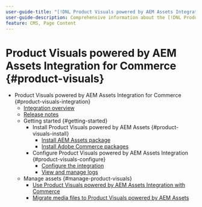 ```yaml
---
user-guide-title: "[!DNL Product Visuals powered by AEM Assets Integration] for Commerce Guide"
user-guide-description: Comprehensive information about the [!DNL Product Visuals powered by AEM Assets Integration] for Adobe Commerce and Magento Open Source administrators and eCommerce marketers.
feature: CMS, Page Content
---
```


# Product Visuals powered by AEM Assets Integration for Commerce {#product-visuals}

- Product Visuals powered by AEM Assets Integration for Commerce {#product-visuals-integration}
  - [Integration overview](overview.md)
  - [Release notes](release-notes.md)
  - Getting started {#getting-started}
    - Install Product Visuals powered by AEM Assets {#product-visuals-install}
      - [Install AEM Assets package](configure-aem.md)
      - [Install Adobe Commerce packages](configure-commerce.md)
    - Configure Product Visuals powered by AEM Assets Integration {#product-visuals-configure}
      - [Configure the integration](setup-synchronization.md)
      - [View and manage logs](log-files.md)
  - Manage assets {#manage-product-visuals}
    - [Use Product Visuals powered by AEM Assets Integration with Commerce](manage-aem-assets.md)
    - [Migrate media files to Product Visuals powered by AEM Assets](migrate-data.md)
